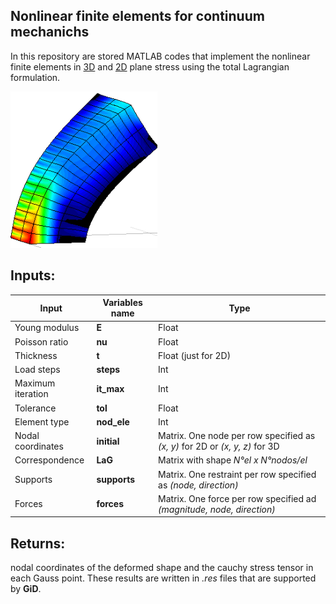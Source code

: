 ## Nonlinear finite elements for continuum mechanichs

In this repository are stored MATLAB codes that implement the nonlinear finite elements in [3D](./3D/) and [2D](./2D/) plane stress using the total Lagrangian formulation.

<p float="left">
  <img src="./buckling.PNG" height="250" /> 
</p>

## Inputs:

|Input              | Variables name| Type                                |
|-------------------|---------------|-------------------------------------|
| Young modulus     | **E**         | Float                               |
| Poisson ratio     | **nu**        | Float                               |
| Thickness         | **t**         | Float (just for 2D)                 |
| Load steps        | **steps**     | Int                                 |
| Maximum iteration | **it_max**    | Int                                 |
| Tolerance         | **tol**       | Float                               |
| Element type      | **nod_ele**   | Int                                 |
| Nodal coordinates | **initial**   | Matrix. One node per row specified as *(x, y)* for 2D or *(x, y, z)*  for 3D |
| Correspondence    | **LaG**       | Matrix with shape *N°el x N°nodos/el*|
| Supports          | **supports**  | Matrix. One restraint per row specified as *(node, direction)*|
| Forces            | **forces**    | Matrix. One force per row specified ad *(magnitude, node, direction)*|

## Returns:
nodal coordinates of the deformed shape and the cauchy stress tensor in each Gauss point. These results are written in *.res* files that are supported by **GiD**.